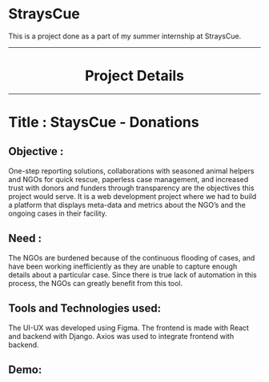 # StraysCue
This is a project done as a part of my summer internship at StraysCue.







---

<h1 align="center">Project Details</h1>

---

# Title : StaysCue - Donations

## Objective :

One-step reporting solutions, collaborations with seasoned animal 
helpers and NGOs for quick rescue, paperless case management, and 
increased trust with donors and funders through transparency are 
the objectives this project would serve. It is a web development
project where we had to build a platform that displays meta-data
and metrics about the NGO’s and the ongoing cases in their facility.

## Need :
The NGOs are burdened because of the continuous flooding of cases, and
have been working inefficiently as they are unable to capture enough
details about a particular case. Since there is true lack of automation
in this process, the NGOs can greatly benefit from this tool.

## Tools and Technologies used:
The UI-UX was developed using Figma.
The frontend is made with React and backend with Django. 
Axios was used to integrate frontend with backend.

## Demo:
